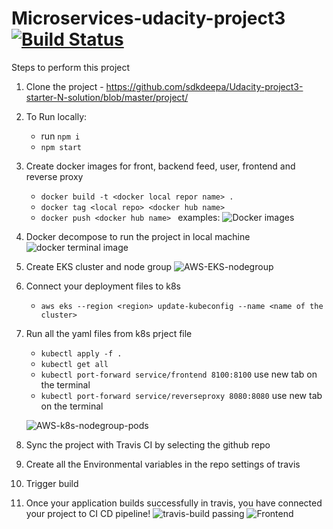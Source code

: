 # Microservices-udacity-project3 [![Build Status](https://travis-ci.com/sdkdeepa/microservices-udacity-project3.svg?branch=main)](https://travis-ci.com/sdkdeepa/microservices-udacity-project3)

Steps to perform this project

1. Clone the project - https://github.com/sdkdeepa/Udacity-project3-starter-N-solution/blob/master/project/
2. To Run locally: 
      - run   `npm i`
      - `npm start`
2. Create docker images for front, backend feed, user, frontend and reverse proxy
      - `docker build -t <docker local repor name> .`  
      - `docker tag <local repo> <docker hub name>` 
      - `docker push <docker hub name> `
   examples:
      ![Docker images](https://github.com/sdkdeepa/microservices-udacity-project3/blob/main/screenshots/docker%20images.png)
3. Docker decompose to run the project in local machine
      ![docker terminal image](https://github.com/sdkdeepa/microservices-udacity-project3/blob/main/screenshots/Docker%20images%20terminal.png)
4. Create EKS cluster and node group
      ![AWS-EKS-nodegroup](https://github.com/sdkdeepa/microservices-udacity-project3/blob/main/screenshots/k8s%20pods.png)

5. Connect your deployment files to k8s
      - `aws eks --region <region> update-kubeconfig --name <name of the cluster>`
      
6. Run all the yaml files from k8s prject file
      - `kubectl apply -f .`
      - `kubectl get all`
      - `kubectl port-forward service/frontend 8100:8100` use new tab on the terminal
      - `kubectl port-forward service/reverseproxy 8080:8080` use new tab on the terminal
      
    ![AWS-k8s-nodegroup-pods](https://github.com/sdkdeepa/microservices-udacity-project3/blob/main/screenshots/k8s-pods.png)
7. Sync the project with Travis CI by selecting the github repo
8. Create all the Environmental variables in the repo settings of travis
9. Trigger build
10. Once your application builds successfully in travis, you have connected your project to CI CD pipeline!
![travis-build passing](https://github.com/sdkdeepa/microservices-udacity-project3/blob/main/screenshots/Travis-Build-Pass.png)
![Frontend](https://github.com/sdkdeepa/microservices-udacity-project3/blob/main/screenshots/localhost8100.png)
  

